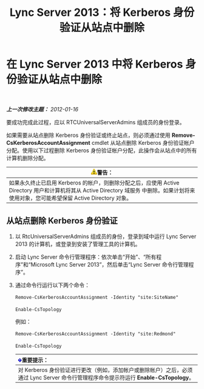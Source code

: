 ﻿---
title: Lync Server 2013：将 Kerberos 身份验证从站点中删除
TOCTitle: 将 Kerberos 身份验证从站点中删除
ms:assetid: 93171b02-bb36-42dc-943d-86d9dde45b59
ms:mtpsurl: https://technet.microsoft.com/zh-cn/library/Gg398749(v=OCS.15)
ms:contentKeyID: 49313607
ms.date: 05/19/2016
mtps_version: v=OCS.15
ms.translationtype: HT
---

# 在 Lync Server 2013 中将 Kerberos 身份验证从站点中删除

 

_**上一次修改主题：** 2012-01-16_

要成功完成此过程，应以 RTCUniversalServerAdmins 组成员的身份登录。

如果需要从站点删除 Kerberos 身份验证或终止站点，则必须通过使用 **Remove-CsKerberosAccountAssignment** cmdlet 从站点删除 Kerberos 身份验证帐户分配。使用以下过程删除 Kerberos 身份验证帐户分配，此操作会从站点中的所有计算机删除分配。

<table>
<thead>
<tr class="header">
<th><img src="images/JJ656815.warning(OCS.15).gif" title="warning" alt="warning" />警告：</th>
</tr>
</thead>
<tbody>
<tr class="odd">
<td>如果永久终止已启用 Kerberos 的帐户，则删除分配之后，应使用 Active Directory 用户和计算机将其从 Active Directory 域服务 中删除。如果计划将来使用对象，您可能希望保留 Active Directory 对象。</td>
</tr>
</tbody>
</table>


## 从站点删除 Kerberos 身份验证

1.  以 RtcUniversalServerAdmins 组成员的身份，登录到域中运行 Lync Server 2013 的计算机，或登录到安装了管理工具的计算机。

2.  启动 Lync Server 命令行管理程序：依次单击“开始”、“所有程序”和“Microsoft Lync Server 2013”，然后单击“Lync Server 命令行管理程序”。

3.  通过命令行运行以下两个命令：
    
        Remove-CsKerberosAccountAssignment -Identity "site:SiteName"
    
        Enable-CsTopology
    
    例如：
    
        Remove-CsKerberosAccountAssignment -Identity "site:Redmond"
    
        Enable-CsTopology
    
    <table>
    <thead>
    <tr class="header">
    <th><img src="images/Gg398794.important(OCS.15).gif" title="important" alt="important" />重要提示：</th>
    </tr>
    </thead>
    <tbody>
    <tr class="odd">
    <td>对 Kerberos 身份验证进行更改（例如，添加帐户或删除帐户）之后，必须通过 Lync Server 命令行管理程序命令提示符运行 <strong>Enable-CsTopology</strong>。</td>
    </tr>
    </tbody>
    </table>

